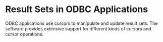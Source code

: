 <!-- loio3bd657b86c5f1014921dbc789ccc6dee -->

# Result Sets in ODBC Applications

ODBC applications use cursors to manipulate and update result sets. The software provides extensive support for different kinds of cursors and cursor operations.

